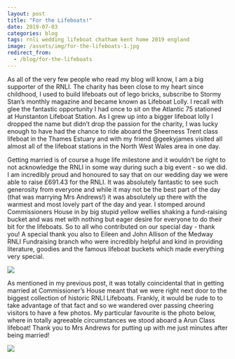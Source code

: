 ```yaml
---
layout: post
title: "For the Lifeboats!"
date: 2019-07-03
categories: blog
tags: rnli wedding lifeboat chatham kent home 2019 england
image: /assets/img/for-the-lifeboats-1.jpg
redirect_from:
  - /blog/for-the-lifeboats
---
```


As all of the very few people who read my blog will know, I am a big supporter of the RNLI. The charity has been close to my heart since childhood, I used to build lifeboats out of lego bricks, subscribe to Stormy Stan’s monthly magazine and became known as Lifeboat Lolly. I recall with glee the fantastic opportunity I had once to sit on the Atlantic 75 stationed at Hunstanton Lifeboat Station. As I grew up into a bigger lifeboat lolly I dropped the name but didn’t drop the passion for the charity, I was lucky enough to have had the chance to ride aboard the Sheerness Trent class lifeboat in the Thames Estuary and with my friend @geekyjames visited all almost all of the lifeboat stations in the North West Wales area in one day.

Getting married is of course a huge life milestone and it wouldn’t be right to not acknowledge the RNLI in some way during such a big event - so we did. I am incredibly proud and honoured to say that on our wedding day we were able to raise £691.43 for the RNLI. It was absolutely fantastic to see such generosity from everyone and while it may not be the best part of the day (that was marrying Mrs Andrews!) it was absolutely up there with the warmest and most lovely part of the day and year. I stomped around Commissioners House in by big stupid yellow wellies shaking a fund-raising bucket and was met with nothing but eager desire for everyone to do their bit for the lifeboats. So to all who contributed on our special day - thank you! A special thank you also to Eileen and John Allison of the Medway RNLI Fundraising branch who were incredibly helpful and kind in providing literature, goodies and the famous lifeboat buckets which made everything very special.

![][for-the-lifeboats-2]

As mentioned in my previous post, it was totally coincidental that in getting married at Commissioner’s House meant that we were right next door to the biggest collection of historic RNLI Lifeboats. Frankly, it would be rude to to take advantage of that fact and so we wandered over passing cheering visitors to have a few photos. My particular favourite is the photo below, where in totally agreeable circumstances we stood aboard a Arun Class lifeboat! Thank you to Mrs Andrews for putting up with me just minutes after being married!

![][for-the-lifeboats-3]


[for-the-lifeboats-1]: /assets/img/for-the-lifeboats-1.jpg
[for-the-lifeboats-2]: /assets/img/for-the-lifeboats-2.jpg
[for-the-lifeboats-3]: /assets/img/for-the-lifeboats-3.jpg
